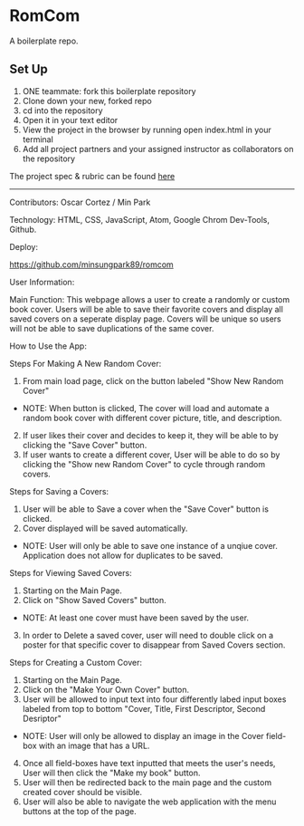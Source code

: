 # RomCom

A boilerplate repo. 

## Set Up
1. ONE teammate: fork this boilerplate repository 
2. Clone down your new, forked repo
3. cd into the repository
4. Open it in your text editor
5. View the project in the browser by running open index.html in your terminal
6. Add all project partners and your assigned instructor as collaborators on the repository

The project spec & rubric can be found [here](https://frontend.turing.io/projects/module-1/romcom-pair.html)
___________________________________________________________________________________________________________________

Contributors: Oscar Cortez / Min Park

Technology: HTML, CSS, JavaScript, Atom, Google Chrom Dev-Tools, Github.

Deploy:

https://github.com/minsungpark89/romcom

User Information: 

Main Function: This webpage allows a user to create a randomly or custom book cover. Users will be able to save their favorite covers and display all saved covers on a seperate display page. Covers will be unique so users will not be able to save duplications of the same cover.

How to Use the App:

Steps For Making A New Random Cover:
1. From main load page, click on the button labeled "Show New Random Cover"
  - NOTE: When button is clicked, The cover will load and automate a random book cover with different cover picture, title, and description.
2. If user likes their cover and decides to keep it, they will be able to by clicking the "Save Cover" button.
3. If user wants to create a different cover, User will be able to do so by clicking the "Show new Random Cover" to cycle through random covers.

Steps for Saving a Covers:
1. User will be able to Save a cover when the "Save Cover" button is clicked.
2. Cover displayed will be saved automatically.
  - NOTE: User will only be able to save one instance of a unqiue cover.  Application does not allow for duplicates to be saved.

Steps for Viewing Saved Covers:
1. Starting on the Main Page.
2. Click on "Show Saved Covers" button.
  - NOTE: At least one cover must have been saved by the user.
3. In order to Delete a saved cover, user will need to double click on a poster for that specific cover to disappear from Saved Covers section.

Steps for Creating a Custom Cover:
1. Starting on the Main Page.
2. Click on the "Make Your Own Cover" button.
3. User will be allowed to input text into four differently labed input boxes labeled from top to bottom "Cover, Title, First Descriptor, Second Desriptor"
  - NOTE: User will only be allowed to display an image in the Cover field-box with an image that has a       URL.
4. Once all field-boxes have text inputted that meets the user's needs, User will then click the "Make my book" button.
5. User will then be redirected back to the main page and the custom created cover should be visible.
6. User will also be able to navigate the web application with the menu buttons at the top of the page.
